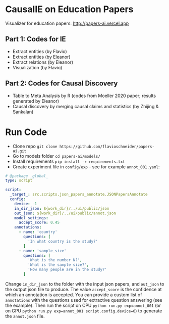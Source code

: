 # CausalIE on Education Papers

Visualizer for education papers: http://papers-ai.vercel.app

## Part 1: Codes for IE

- Extract entities (by Flavio)
- Extract entities (by Eleanor)
- Extract relations (by Eleanor)
- Visualization (by Flavio)

## Part 2: Codes for Causal Discovery

- Table to Meta Analysis by R (codes from Moeller 2020 paper; results generated by Eleanor)
- Causal discovery by merging causal claims and statistics (by Zhijing & Sankalan)

# Run Code

- Clone repo 
`git clone https://github.com/flavioschneider/papers-ai.git`
- Go to models folder
`cd papers-ai/models/` 
- Install requirements `pip install -r requirements.txt` 
- Create experiment file in `config/exp` - see for example `annot_001.yaml`:
```yaml 
# @package _global_
type: script 

script:
  _target_: src.scripts.json_papers_annotate.JSONPapersAnnotate
  config:
    device: -1
    in_dir_json: ${work_dir}/../ui/public/json
    out_json: ${work_dir}/../ui/public/annot.json
    model_settings:
      accept_score: 0.45
    annotations:      
      - name: 'country'
        questions: [
          'In what country is the study?'
        ]
      - name: 'sample_size'
        questions: [
          'What is the number N?', 
          'What is the sample size?', 
          'How many people are in the study?'
        ]
```

Change `in_dir_json` to the folder with the input json papers, and `out_json` to the output json file to produce. The value `accept_score` is the confidence at which an annotation is accepted. You can provide a custom list of `annotations` with the questions used for extractive question answering (see the example). Then run the script on CPU `python run.py exp=annot_001` (or on GPU `python run.py exp=annot_001 script.config.device=0`) to generate the `annot.json` file. 

